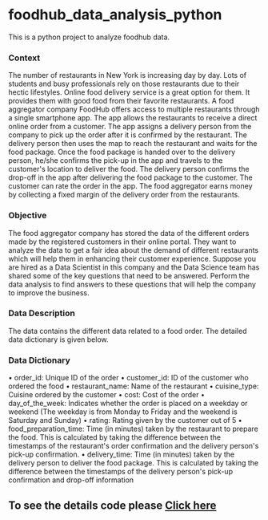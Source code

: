 # foodhub_data_analysis_python
This is a python project to analyze foodhub data.
### Context 
The number of restaurants in New York is increasing day by day. Lots of students and busy professionals rely on those restaurants due to their hectic lifestyles. Online food delivery service is a great option for them. It provides them with good food from their favorite restaurants. A food aggregator company FoodHub offers access to multiple restaurants through a single smartphone app.
The app allows the restaurants to receive a direct online order from a customer. The app assigns a delivery person from the company to pick up the order after it is confirmed by the restaurant. The delivery person then uses the map to reach the restaurant and waits for the food package. Once the food package is handed over to the delivery person, he/she confirms the pick-up in the app and travels to the customer's location to deliver the food. The delivery person confirms the drop-off in the app after delivering the food package to the customer. The customer can rate the order in the app. The food aggregator earns money by collecting a fixed margin of the delivery order from the restaurants.
### Objective
The food aggregator company has stored the data of the different orders made by the registered customers in their online portal. They want to analyze the data to get a fair idea about the demand of different restaurants which will help them in enhancing their customer experience. Suppose you are hired as a Data Scientist in this company and the Data Science team has shared some of the key questions that need to be answered. Perform the data analysis to find answers to these questions that will help the company to improve the business. 
### Data Description
The data contains the different data related to a food order. The detailed data dictionary is given below.
### Data Dictionary
•	order_id: Unique ID of the order
•	customer_id: ID of the customer who ordered the food
•	restaurant_name: Name of the restaurant
•	cuisine_type: Cuisine ordered by the customer
•	cost: Cost of the order
•	day_of_the_week: Indicates whether the order is placed on a weekday or weekend (The weekday is from Monday to Friday and the weekend is Saturday and Sunday)
•	rating: Rating given by the customer out of 5
•	food_preparation_time: Time (in minutes) taken by the restaurant to prepare the food. This is calculated by taking the difference between the timestamps of the restaurant's order confirmation and the delivery person's pick-up confirmation.
•	delivery_time: Time (in minutes) taken by the delivery person to deliver the food package. This is calculated by taking the difference between the timestamps of the delivery person's pick-up confirmation and drop-off information
## To see the details code please <a href = "https://github.com/Sh0hidul/foodhub_data_analysis_python/blob/main/Foodhub_Python.ipynb">Click here</a>
